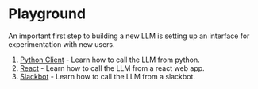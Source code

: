 # Playground

An important first step to building a new LLM is setting up an interface for experimentation with new users.

1. [Python Client](https://github.com/lamini-ai/sdk/blob/main/01_playground/python_client/python_client.md) - Learn how to call the LLM from python.
2. [React](https://github.com/lamini-ai/sdk/blob/main/01_playground/react_llm_playground/playground.md) - Learn how to call the LLM from a react web app.
3. [Slackbot](https://github.com/lamini-ai/sdk/blob/main/01_playground/slackbot/slackbot.md) - Learn how to call the LLM from a slackbot.


